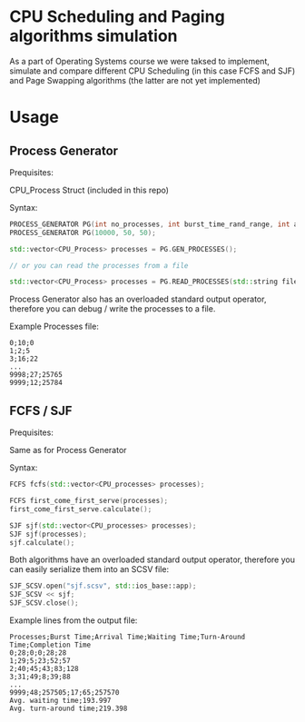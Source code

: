 # CPU Scheduling and Paging algorithms simulation

As a part of Operating Systems course we were taksed to implement, simulate and compare different CPU Scheduling (in this case FCFS and SJF) and Page Swapping algorithms (the latter are not yet implemented)

# Usage

## Process Generator

Prequisites: 

CPU_Process Struct (included in this repo)

Syntax:

```cpp
PROCESS_GENERATOR PG(int no_processes, int burst_time_rand_range, int arrival_time_rand_range);
PROCESS_GENERATOR PG(10000, 50, 50);

std::vector<CPU_Process> processes = PG.GEN_PROCESSES();

// or you can read the processes from a file

std::vector<CPU_Process> processes = PG.READ_PROCESSES(std::string filepath);
```

Process Generator also has an overloaded standard output operator, therefore you can debug / write the processes to a file.

Example Processes file:
```
0;10;0
1;2;5
3;16;22
...
9998;27;25765
9999;12;25784
```

## FCFS / SJF

Prequisites:

Same as for Process Generator

Syntax:

```cpp
FCFS fcfs(std::vector<CPU_processes> processes);

FCFS first_come_first_serve(processes);
first_come_first_serve.calculate();

SJF sjf(std::vector<CPU_processes> processes);
SJF sjf(processes);
sjf.calculate();
```

Both algorithms have an overloaded standard output operator, therefore you can easily serialize them into an SCSV file:

```cpp
SJF_SCSV.open("sjf.scsv", std::ios_base::app);
SJF_SCSV << sjf;
SJF_SCSV.close();
```

Example lines from the output file:

```
Processes;Burst Time;Arrival Time;Waiting Time;Turn-Around Time;Completion Time
0;28;0;0;28;28
1;29;5;23;52;57
2;40;45;43;83;128
3;31;49;8;39;88
...
9999;48;257505;17;65;257570
Avg. waiting time;193.997
Avg. turn-around time;219.398
```
